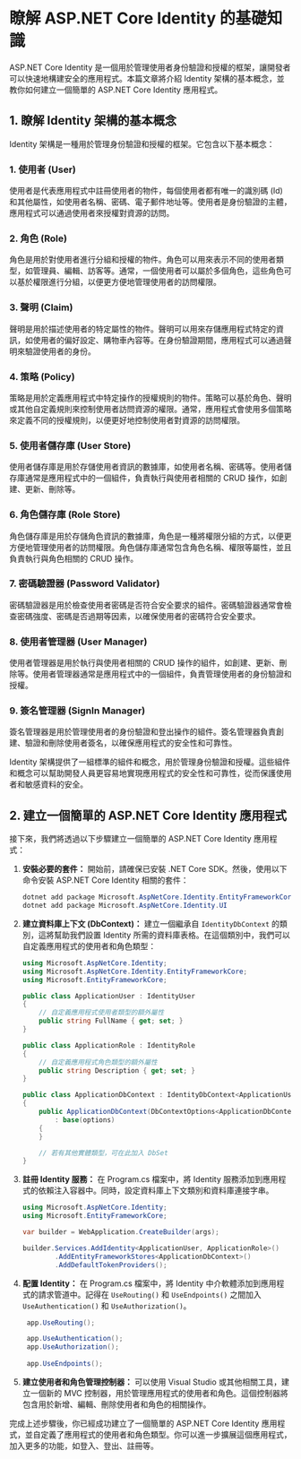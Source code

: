 # 瞭解 ASP.NET Core Identity 的基礎知識

ASP.NET Core Identity 是一個用於管理使用者身份驗證和授權的框架，讓開發者可以快速地構建安全的應用程式。本篇文章將介紹 Identity 架構的基本概念，並教你如何建立一個簡單的 ASP.NET Core Identity 應用程式。

## 1. 瞭解 Identity 架構的基本概念

Identity 架構是一種用於管理身份驗證和授權的框架。它包含以下基本概念：

### 1. 使用者 (User)

使用者是代表應用程式中註冊使用者的物件，每個使用者都有唯一的識別碼 (Id) 和其他屬性，如使用者名稱、密碼、電子郵件地址等。使用者是身份驗證的主體，應用程式可以通過使用者來授權對資源的訪問。

### 2. 角色 (Role)

角色是用於對使用者進行分組和授權的物件。角色可以用來表示不同的使用者類型，如管理員、編輯、訪客等。通常，一個使用者可以屬於多個角色，這些角色可以基於權限進行分組，以便更方便地管理使用者的訪問權限。

### 3. 聲明 (Claim)

聲明是用於描述使用者的特定屬性的物件。聲明可以用來存儲應用程式特定的資訊，如使用者的偏好設定、購物車內容等。在身份驗證期間，應用程式可以通過聲明來驗證使用者的身份。

### 4. 策略 (Policy)

策略是用於定義應用程式中特定操作的授權規則的物件。策略可以基於角色、聲明或其他自定義規則來控制使用者訪問資源的權限。通常，應用程式會使用多個策略來定義不同的授權規則，以便更好地控制使用者對資源的訪問權限。

### 5. 使用者儲存庫 (User Store)

使用者儲存庫是用於存儲使用者資訊的數據庫，如使用者名稱、密碼等。使用者儲存庫通常是應用程式中的一個組件，負責執行與使用者相關的 CRUD 操作，如創建、更新、刪除等。

### 6. 角色儲存庫 (Role Store)

角色儲存庫是用於存儲角色資訊的數據庫，角色是一種將權限分組的方式，以便更方便地管理使用者的訪問權限。角色儲存庫通常包含角色名稱、權限等屬性，並且負責執行與角色相關的 CRUD 操作。

### 7. 密碼驗證器 (Password Validator)

密碼驗證器是用於檢查使用者密碼是否符合安全要求的組件。密碼驗證器通常會檢查密碼強度、密碼是否過期等因素，以確保使用者的密碼符合安全要求。

### 8. 使用者管理器 (User Manager)

使用者管理器是用於執行與使用者相關的 CRUD 操作的組件，如創建、更新、刪除等。使用者管理器通常是應用程式中的一個組件，負責管理使用者的身份驗證和授權。

### 9. 簽名管理器 (SignIn Manager)

簽名管理器是用於管理使用者的身份驗證和登出操作的組件。簽名管理器負責創建、驗證和刪除使用者簽名，以確保應用程式的安全性和可靠性。

Identity 架構提供了一組標準的組件和概念，用於管理身份驗證和授權。這些組件和概念可以幫助開發人員更容易地實現應用程式的安全性和可靠性，從而保護使用者和敏感資料的安全。

## 2. 建立一個簡單的 ASP.NET Core Identity 應用程式

接下來，我們將透過以下步驟建立一個簡單的 ASP.NET Core Identity 應用程式：

1. **安裝必要的套件：** 開始前，請確保已安裝 .NET Core SDK。然後，使用以下命令安裝 ASP.NET Core Identity 相關的套件：

   ```csharp
   dotnet add package Microsoft.AspNetCore.Identity.EntityFrameworkCore
   dotnet add package Microsoft.AspNetCore.Identity.UI
   ```

2. **建立資料庫上下文 (DbContext)：** 建立一個繼承自 `IdentityDbContext` 的類別，這將幫助我們設置 Identity 所需的資料庫表格。在這個類別中，我們可以自定義應用程式的使用者和角色類型：

   ```csharp
   using Microsoft.AspNetCore.Identity;
   using Microsoft.AspNetCore.Identity.EntityFrameworkCore;
   using Microsoft.EntityFrameworkCore;

   public class ApplicationUser : IdentityUser
   {
       // 自定義應用程式使用者類型的額外屬性
       public string FullName { get; set; }
   }

   public class ApplicationRole : IdentityRole
   {
       // 自定義應用程式角色類型的額外屬性
       public string Description { get; set; }
   }

   public class ApplicationDbContext : IdentityDbContext<ApplicationUser, ApplicationRole, string>
   {
       public ApplicationDbContext(DbContextOptions<ApplicationDbContext> options)
           : base(options)
       {
       }

       // 若有其他實體類型，可在此加入 DbSet
   }
   ```

3. **註冊 Identity 服務：** 在 Program.cs 檔案中，將 Identity 服務添加到應用程式的依賴注入容器中。同時，設定資料庫上下文類別和資料庫連接字串。

   ```csharp
   using Microsoft.AspNetCore.Identity;
   using Microsoft.EntityFrameworkCore;

   var builder = WebApplication.CreateBuilder(args);

   builder.Services.AddIdentity<ApplicationUser, ApplicationRole>()
           .AddEntityFrameworkStores<ApplicationDbContext>()
           .AddDefaultTokenProviders();
   ```

4. **配置 Identity：** 在 Program.cs 檔案中，將 Identity 中介軟體添加到應用程式的請求管道中。記得在 `UseRouting()` 和 `UseEndpoints()` 之間加入 `UseAuthentication()` 和 `UseAuthorization()`。

   ```csharp
    app.UseRouting();

    app.UseAuthentication();
    app.UseAuthorization();
    
    app.UseEndpoints();
   ```

5. **建立使用者和角色管理控制器：** 可以使用 Visual Studio 或其他相關工具，建立一個新的 MVC 控制器，用於管理應用程式的使用者和角色。這個控制器將包含用於新增、編輯、刪除使用者和角色的相關操作。

完成上述步驟後，你已經成功建立了一個簡單的 ASP.NET Core Identity 應用程式，並自定義了應用程式的使用者和角色類型。你可以進一步擴展這個應用程式，加入更多的功能，如登入、登出、註冊等。
